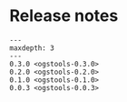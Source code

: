 # Release notes

```{toctree}
---
maxdepth: 3
---
0.3.0 <ogstools-0.3.0>
0.2.0 <ogstools-0.2.0>
0.1.0 <ogstools-0.1.0>
0.0.3 <ogstools-0.0.3>
```
